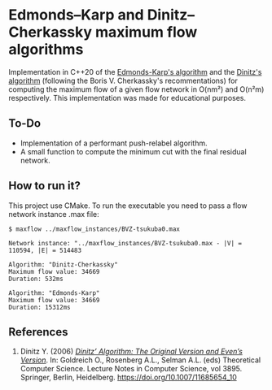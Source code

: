 # Edmonds–Karp and Dinitz–Cherkassky maximum flow algorithms

Implementation in C++20 of the [Edmonds-Karp's algorithm](https://en.wikipedia.org/wiki/Edmonds%E2%80%93Karp_algorithm) and the [Dinitz's algorithm](https://en.wikipedia.org/wiki/Dinic%27s_algorithm) (following the Boris V. Cherkassky's recommentations) for computing the maximum flow of a given flow network in O(nm²) and O(n²m) respectively. This implementation was made for educational purposes.

## To-Do

* Implementation of a performant push-relabel algorithm.
* A small function to compute the minimum cut with the final residual network.

## How to run it?

This project use CMake. To run the executable you need to pass a flow network instance .max file:

````
$ maxflow ../maxflow_instances/BVZ-tsukuba0.max

Network instance: "../maxflow_instances/BVZ-tsukuba0.max - |V| = 110594, |E| = 514483

Algorithm: "Dinitz-Cherkassky"
Maximum flow value: 34669
Duration: 532ms

Algorithm: "Edmonds-Karp"
Maximum flow value: 34669
Duration: 15312ms
````

## References

1. Dinitz Y. (2006) [_Dinitz’ Algorithm: The Original Version and Even’s Version_](https://www.cs.bgu.ac.il/~dinitz/Papers/Dinitz_alg.pdf). In: Goldreich O., Rosenberg A.L., Selman A.L. (eds) Theoretical Computer Science. Lecture Notes in Computer Science, vol 3895. Springer, Berlin, Heidelberg. https://doi.org/10.1007/11685654_10 
